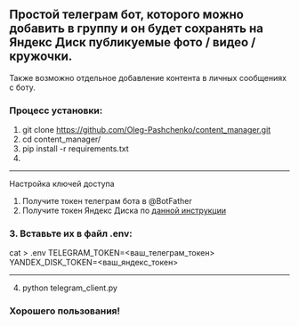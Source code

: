 ## Простой телеграм бот, которого можно добавить в группу и он будет сохранять на Яндекс Диск публикуемые фото / видео / кружочки.  
Также возможно отдельное добавление контента в личных сообщениях с боту.

### Процесс установки:
1) git clone https://github.com/Oleg-Pashchenko/content_manager.git
2) cd content_manager/
3) pip install -r requirements.txt
4) 
---  
Настройка ключей доступа
1. Получите токен телеграм бота в @BotFather
2. Получите токен Яндекс Диска по [данной инструкции](https://yandex.ru/dev/id/doc/dg/oauth/concepts/about.html)
### 3. Вставьте их в файл .env:
cat > .env
TELEGRAM_TOKEN=<ваш_телеграм_токен>
YANDEX_DISK_TOKEN=<ваш_яндекс_токен>

---
4) python telegram_client.py

### Хорошего пользования!
